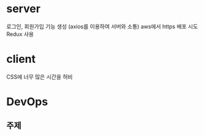 # server

로그인, 회원가입 기능 생성 (axios를 이용하여 서버와 소통)
aws에서 https 배포 시도
Redux 사용

# client

CSS에 너무 많은 시간을 허비
    
# DevOps

## 주제
